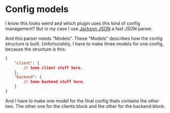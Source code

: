 # Config models
I know this looks weird and which plugin uses this kind of config management?
But in my case I use [Jackson JSON](https://github.com/FasterXML/jackson) a fast JSON parser.

And this parser needs "Models". These "Models" describes how the config structure is built.
Unfortunately, I have to make three models for one config, because the structure is this:
```json
{
    "client": {
        // Some client stuff here.
    },
    "backend": {
        // Some backend stuff here.
    }
}
```
And I have to make one model for the final config thats contains the other two. The other one for the clients block
and the other for the backend block.